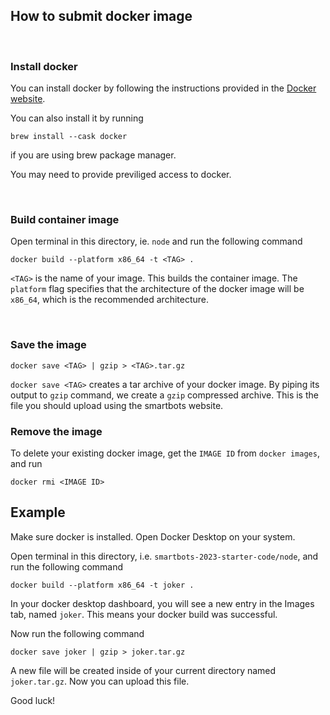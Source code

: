 ## How to submit docker image
<br />

### Install docker

You can install docker by following the instructions provided in the [Docker website](https://docs.docker.com/get-docker/).

You can also install it by running

```
brew install --cask docker
```

if you are using brew package manager.

You may need to provide previliged access to docker.

<br />

### Build container image

Open terminal in this directory, ie. `node` and run the following command

```
docker build --platform x86_64 -t <TAG> .
```

`<TAG>` is the name of your image. This builds the container image. The `platform` flag specifies that the architecture of the  docker image will be `x86_64`, which is the recommended architecture.

<br />

### Save the image

```
docker save <TAG> | gzip > <TAG>.tar.gz
```

`docker save <TAG>` creates a tar archive of your docker image. By piping its output to `gzip` command, we create a `gzip` compressed archive. This is the file you should upload using the smartbots website.


### Remove the image

To delete your existing docker image, get the `IMAGE ID` from `docker images`, and run

```
docker rmi <IMAGE ID>
```


## Example

Make sure docker is installed. Open Docker Desktop on your system.

Open terminal in this directory, i.e. `smartbots-2023-starter-code/node`, and run the following command

```
docker build --platform x86_64 -t joker .
```

In your docker desktop dashboard, you will see a new entry in the Images tab, named `joker`. This means your docker build was successful.

Now run the following command

```
docker save joker | gzip > joker.tar.gz
```

A new file will be created inside of your current directory named `joker.tar.gz`. Now you can upload this file.

Good luck!